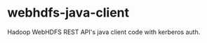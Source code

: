 webhdfs-java-client
===================

Hadoop WebHDFS REST API's java client code with kerberos auth.